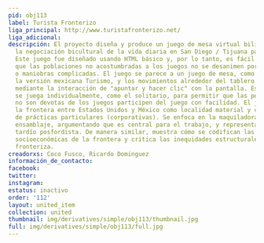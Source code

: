 ```yaml
---
pid: obj113
label: Turista Fronterizo
liga_principal: http://www.turistafronterizo.net/
liga_adicional: 
descripción: El proyecto diseña y produce un juego de mesa virtual bilingüe sobre
  la negociación bicultural de la vida diaria en San Diego / Tijuana para InSite 05.
  Este juego fue diseñado usando HTML básico y, por lo tanto, es fácil de usar, para
  que las poblaciones no acostumbradas a los juegos no se desanimen por largas instrucciones
  o maniobras complicadas. El juego se parece a un juego de mesa, como Monopoly o
  la versión mexicana Turismo, y los movimientos alrededor del tablero se simulan
  mediante la interacción de "apuntar y hacer clic" con la pantalla. Es un juego que
  se juega individualmente, como el solitario, para permitir que las personas que
  no son devotas de los juegos participen del juego con facilidad. El juego representa
  la frontera entre Estados Unidos y México como localidad material y como representante
  de prácticas particulares (corporativas). Se enfoca en la maquiladora o planta de
  ensamblaje, argumentando que es central para el trabajo, y representa el capitalismo
  tardío posfordista. De manera similar, muestra cómo se codifican las desigualdades
  socioeconómicas de la frontera y critica las inequidades estructurales de la economía
  fronteriza.
creadorxs: Coco Fusco, Ricardo Dominguez
información_de_contacto: 
facebook: 
twitter: 
instagram: 
estatus: inactivo
order: '112'
layout: united_item
collection: united
thumbnail: img/derivatives/simple/obj113/thumbnail.jpg
full: img/derivatives/simple/obj113/full.jpg
---
```

